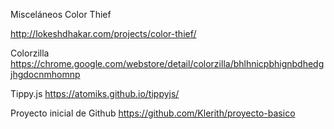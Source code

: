Misceláneos
Color Thief 

http://lokeshdhakar.com/projects/color-thief/

Colorzilla 
https://chrome.google.com/webstore/detail/colorzilla/bhlhnicpbhignbdhedgjhgdocnmhomnp 

Tippy.js
https://atomiks.github.io/tippyjs/

Proyecto inicial de Github
https://github.com/Klerith/proyecto-basico
